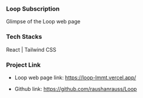 
###  Loop Subscription


Glimpse of the Loop web page 
<img src="/Screenshot 2024-08-12 105125.png" alt="" />
<img src="/Screenshot 2024-08-12 105142.png" alt="" />
<img src="/Screenshot 2024-08-12 105201.png" alt="" />





### Tech Stacks

React | Tailwind CSS 

### Project Link

- Loop web page link: https://loop-lmmt.vercel.app/


- Github link: https://github.com/raushanrauss/Loop
